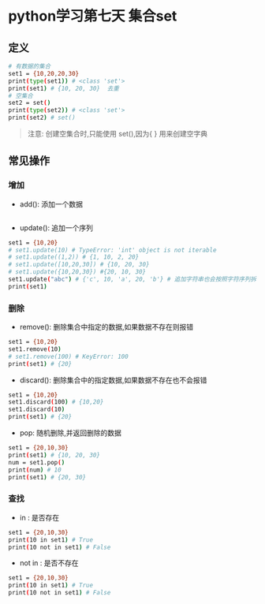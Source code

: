 # python学习第七天 集合set
## 定义
```bash
# 有数据的集合
set1 = {10,20,20,30}
print(type(set1)) # <class 'set'>
print(set1) # {10, 20, 30}  去重
# 空集合
set2 = set()
print(type(set2)) # <class 'set'>
print(set2) # set()
```
> 注意: 创建空集合时,只能使用 set(),因为{ } 用来创建空字典

## 常见操作
### 增加
- add(): 添加一个数据
```bash

```
- update(): 追加一个序列
```bash
set1 = {10,20}
# set1.update(10) # TypeError: 'int' object is not iterable
# set1.update((1,2)) # {1, 10, 2, 20}
# set1.update([10,20,30]) # {10, 20, 30}
# set1.update({10,20,30}) #{20, 10, 30}
set1.update("abc") # {'c', 10, 'a', 20, 'b'} # 追加字符串也会按照字符序列拆分添加
print(set1)
```
### 删除
- remove(): 删除集合中指定的数据,如果数据不存在则报错
```bash
set1 = {10,20}
set1.remove(10)
# set1.remove(100) # KeyError: 100
print(set1) # {20}
```

- discard(): 删除集合中的指定数据,如果数据不存在也不会报错
```bash
set1 = {10,20}
set1.discard(100) # {10,20}
set1.discard(10)
print(set1) # {20}
```

- pop: 随机删除,并返回删除的数据
```bash
set1 = {20,10,30}
print(set1) # {10, 20, 30}
num = set1.pop()
print(num) # 10
print(set1) # {20, 30}
```

### 查找
- in : 是否存在
```bash
set1 = {20,10,30}
print(10 in set1) # True
print(10 not in set1) # False
```
- not in : 是否不存在
```bash
set1 = {20,10,30}
print(10 in set1) # True
print(10 not in set1) # False
```
